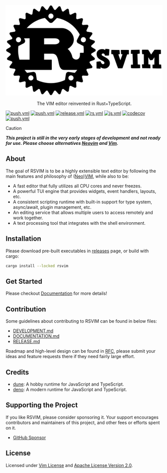 <p align="center">
  <img alt="logo.svg" src="https://raw.githubusercontent.com/rsvim/assets/main/logo/RSVIM-logo.svg" />
</p>

<p align="center">
The VIM editor reinvented in Rust+TypeScript.
</p>

<p>
  <a href="https://crates.io/crates/rsvim"><img alt="push.yml" src="https://img.shields.io/crates/v/rsvim" /></a>
  <a href="https://docs.rs/rsvim/latest/rsvim/"><img alt="push.yml" src="https://img.shields.io/docsrs/rsvim?label=docs.rs" /></a>
  <a href="https://github.com/rsvim/rsvim/actions/workflows/release.yml"><img alt="release.yml" src="https://img.shields.io/github/actions/workflow/status/rsvim/rsvim/release.yml" /></a>
  <a href="https://github.com/rsvim/rsvim/actions/workflows/rs.yml"><img alt="rs.yml" src="https://img.shields.io/github/actions/workflow/status/rsvim/rsvim/rs.yml?branch=main&label=rs" /></a>
  <a href="https://github.com/rsvim/rsvim/actions/workflows/js.yml"><img alt="js.yml" src="https://img.shields.io/github/actions/workflow/status/rsvim/rsvim/js.yml?branch=main&label=js" /></a>
  <a href="https://app.codecov.io/gh/rsvim/rsvim"><img alt="codecov" src="https://img.shields.io/codecov/c/github/rsvim/rsvim/main" /></a>
  <!-- <a href="https://app.codacy.com/gh/rsvim/rsvim/dashboard?utm_source=gh&utm_medium=referral&utm_content=&utm_campaign=Badge_grade"><img alt="codacy" src="https://img.shields.io/codacy/grade/1c6a3d21352c4f8bb84ff6c7e3ef0399/main" /></a> -->
  <a href="https://discord.gg/5KtRUCAByB"><img alt="push.yml" src="https://img.shields.io/discord/1220171472329379870?label=discord" /></a>
</p>

> [!CAUTION]
>
> _**This project is still in the very early stages of development and not ready for use. Please choose alternatives [Neovim](https://neovim.io/) and [Vim](https://www.vim.org/).**_

## About

The goal of RSVIM is to be a highly extensible text editor by following the main features and philosophy of ([Neo](https://neovim.io/))[VIM](https://www.vim.org/), while also to be:

- A fast editor that fully utilizes all CPU cores and never freezes.
- A powerful TUI engine that provides widgets, event handlers, layouts, etc.
- A consistent scripting runtime with built-in support for type system, async/await, plugin management, etc.
- An editing service that allows multiple users to access remotely and work together.
- A text processing tool that integrates with the shell environment.

## Installation

Please download pre-built executables in [releases](https://github.com/rsvim/rsvim/releases) page, or build with cargo:

```bash
cargo install --locked rsvim
```

## Get Started

Please checkout [Documentation](https://rsvim.github.io/) for more details!

## Contribution

Some guidelines about contributing to RSVIM can be found in below files:

- [DEVELOPMENT.md](https://github.com/rsvim/rsvim/blob/main/DEVELOPMENT.md)
- [DOCUMENTATION.md](https://github.com/rsvim/rsvim/blob/main/DOCUMENTATION.md)
- [RELEASE.md](https://github.com/rsvim/rsvim/blob/main/RELEASE.md)

Roadmap and high-level design can be found in [RFC](https://github.com/rsvim/rfc), please submit your ideas and feature requests there if they need fairly large effort.

## Credits

- [dune](https://github.com/aalykiot/dune): A hobby runtime for JavaScript and TypeScript.
- [deno](https://deno.com/): A modern runtime for JavaScript and TypeScript.

## Supporting the Project

If you like RSVIM, please consider sponsoring it. Your support encourages contributors and maintainers of this project, and other fees or efforts spent on it.

- [GitHub Sponsor](https://github.com/sponsors/rsvim)

## License

Licensed under [Vim License](https://github.com/rsvim/rsvim/blob/main/LICENSE-VIM.txt) and [Apache License Version 2.0](https://github.com/rsvim/rsvim/blob/main/LICENSE-APACHE.txt).
